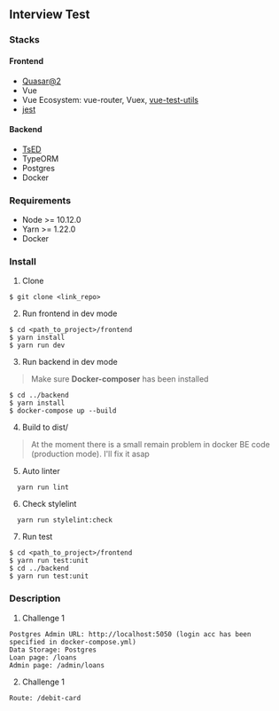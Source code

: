 ## Interview Test

### Stacks

#### Frontend
* [Quasar@2](https://quasar.dev/)
* Vue
* Vue Ecosystem: vue-router, Vuex, [vue-test-utils](https://vue-test-utils.vuejs.org/)
* [jest](https://jestjs.io/en/)

#### Backend
* [TsED](https://tsed.io/)
* TypeORM
* Postgres
* Docker

### Requirements
* Node >= 10.12.0
* Yarn >= 1.22.0
* Docker

### Install
1. Clone
```
$ git clone <link_repo>
```

2. Run frontend in dev mode
```
$ cd <path_to_project>/frontend
$ yarn install
$ yarn run dev
```

3. Run backend in dev mode
> Make sure **Docker-composer** has been installed
```
$ cd ../backend
$ yarn install
$ docker-compose up --build
```

4. Build to dist/
> At the moment there is a small remain problem in docker BE code (production mode). I'll fix it asap

5. Auto linter
```
  yarn run lint
```

6. Check stylelint
```
  yarn run stylelint:check
```

7. Run test
```
$ cd <path_to_project>/frontend
$ yarn run test:unit
$ cd ../backend
$ yarn run test:unit
```

### Description
1. Challenge 1
```
Postgres Admin URL: http://localhost:5050 (login acc has been specified in docker-compose.yml)
Data Storage: Postgres
Loan page: /loans
Admin page: /admin/loans
```

2. Challenge 1
```
Route: /debit-card
```
